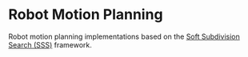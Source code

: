# Robot Motion Planning
Robot motion planning implementations based on the <a href="http://www.cs.nyu.edu/exact/doc/sss-rcv2013.pdf" target="_blank">
Soft Subdivision Search (SSS)</a> framework.

